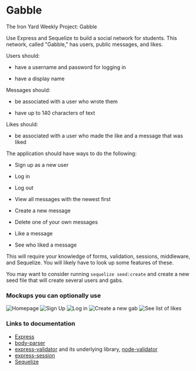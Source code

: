 # Gabble

The Iron Yard Weekly Project: Gabble

Use Express and Sequelize to build a social network for students. This network, called "Gabble," has users, public messages, and likes.

Users should:

* have a username and password for logging in

* have a display name

Messages should:

* be associated with a user who wrote them

* have up to 140 characters of text

Likes should:

* be associated with a user who made the like and a message that was liked

The application should have ways to do the following:

* Sign up as a new user

* Log in

* Log out

* View all messages with the newest first

* Create a new message

* Delete one of your own messages

* Like a message

* See who liked a message

This will require your knowledge of forms, validation, sessions, middleware, and Sequelize. You will likely have to look up some features of these.

You may want to consider running `sequelize seed:create` and create a new seed file that will create several users and gabs.

### Mockups you can optionally use

![Homepage](https://github.com/rickmurdock/gabble/blob/master/mockups/homePage.png)
![Sign Up](https://github.com/rickmurdock/gabble/blob/master/mockups/signUp.png)
![Log in](https://github.com/rickmurdock/gabble/blob/master/mockups/logIn.png)
![Create a new gab](https://github.com/rickmurdock/gabble/blob/master/mockups/createNew.png)
![See list of likes](https://github.com/rickmurdock/gabble/blob/master/mockups/likesList.png)

### Links to documentation

* [Express](https://expressjs.com/)
* [body-parser](https://github.com/expressjs/body-parser)
* [express-validator](https://github.com/ctavan/express-validator) and its underlying library, [node-validator](https://github.com/chriso/validator.js)
* [express-session](https://github.com/expressjs/session)
* [Sequelize](http://docs.sequelizejs.com/)
